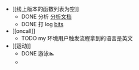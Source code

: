 - [[线上版本的函数列表为空]]
	- DONE 分析 [分析文档](https://bytedance.larkoffice.com/docx/TLVYd6eOOoLm9Uxn21TcLN4oncg)
	- DONE 打 log [bits](https://bits.bytedance.net/devops/4085351426/develop/detail/1478209/flow?devops_space_type=server_fe&pipelineId=1019045114114)
- [[oncall]]
	- TODO my 环境用户触发流程拿到的语言是英文
- [[运动]]
	- DONE 游泳🏊
	-
